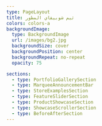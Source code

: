 ```yaml
---
type: PageLayout
title: ثيم شوبيفاي المطور
colors: colors-a
backgroundImage:
  type: BackgroundImage
  url: /images/bg2.jpg
  backgroundSize: cover
  backgroundPosition: center
  backgroundRepeat: no-repeat
  opacity: 75

sections:
  - type: PortfolioGallerySection
  - type: MarqueeAnnouncementBar
  - type: StoreExamplesSection      
  - type: FeatureSliderSection
  - type: ProductShowcaseSection
  - type: ShowcaseScrollerSection
  - type: BeforeAfterSection
---
```

